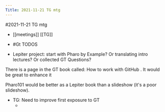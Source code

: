 ---Title: 2021-11-21 TG mtg---#2021-11-21 TG mtg- [[meetings]] [[TG]]- #Gt TODOS- Lepiter project: start with Pharo by Example? Or translating intro lectures?
Or collected GT Questions?


There is a page in the GT book called: How to work with GitHub . It would be great to enhance it 


Pharo101 would be better as a Lepiter book than a slideshow (it's a poor slideshow).- TG: Need to improve first exposure to GT    - [](https://feenk.slack.com/archives/C3KV7MJ0N/p1637499625083700)